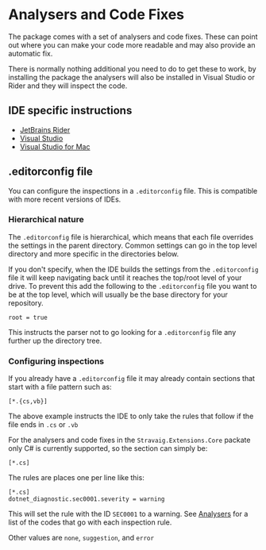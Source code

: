 # Analysers and Code Fixes

The package comes with a set of analysers and code fixes. These can point out where you can make your code more readable and may also provide an automatic fix.

There is normally nothing additional you need to do to get these to work, by installing the package the analysers will also be installed in Visual Studio or Rider and they will inspect the code.

## IDE specific instructions

* [JetBrains Rider](rider.md)
* [Visual Studio](vs.md)
* [Visual Studio for Mac](vs-for-mac.md)

## .editorconfig file

You can configure the inspections in a `.editorconfig` file. This is compatible with more recent versions of IDEs.

### Hierarchical nature

The `.editorconfig` file is hierarchical, which means that each file overrides the settings in the parent directory. Common settings can go in the top level directory and more specific in the directories below.

If you don't specify, when the IDE builds the settings from the `.editorconfig` file it will keep navigating back until it reaches the top/root level of your drive. To prevent this add the following to the `.editorconfig` file you want to be at the top level, which will usually be the base directory for your repository.

```
root = true
```

This instructs the parser not to go looking for a `.editorconfig` file any further up the directory tree.

### Configuring inspections

If you already have a `.editorconfig` file it may already contain sections that start with a file pattern such as:

```
[*.{cs,vb}]
```

The above example instructs the IDE to only take the rules that follow if the file ends in `.cs` or `.vb`

For the analysers and code fixes in the `Stravaig.Extensions.Core` packate only C# is currently supported, so the section can simply be:

```
[*.cs]
```

The rules are places one per line like this:

```
[*.cs]
dotnet_diagnostic.sec0001.severity = warning
```

This will set the rule with the ID `SEC0001` to a warning. See [Analysers](../analysers/index.md) for a list of the codes that go with each inspection rule.

Other values are `none`, `suggestion`, and `error`

